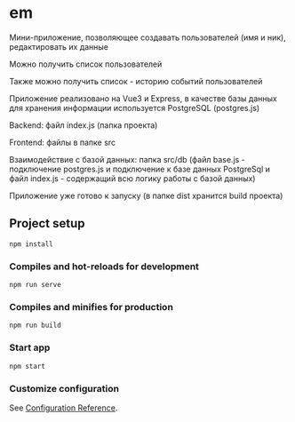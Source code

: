 # em
Мини-приложение, позволяющее создавать пользователей (имя и ник), редактировать их данные

Можно получить список пользователей

Также можно получить список - историю событий пользователей 

Приложение реализовано на Vue3 и Express, в качестве базы данных для хранения информации используется PostgreSQL (postgres.js)

Backend:
файл index.js (папка проекта)

Frontend:
файлы в папке src

Взаимодействие с базой данных:
папка src/db (файл base.js - подключение postgres.js и подключение к базе данных PostgreSql и файл index.js - содержащий всю логику работы с базой данных)

Приложение уже готово к запуску (в папке dist хранится build проекта)

## Project setup
```
npm install
```

### Compiles and hot-reloads for development
```
npm run serve
```

### Compiles and minifies for production
```
npm run build
```

### Start app
```
npm start
```

### Customize configuration
See [Configuration Reference](https://cli.vuejs.org/config/).
